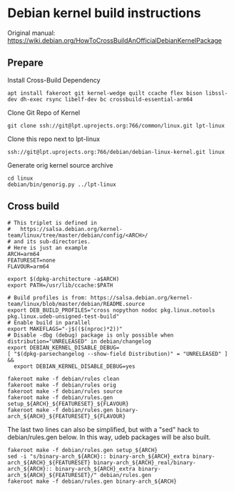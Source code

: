 # Debian kernel build instructions

Original manual: https://wiki.debian.org/HowToCrossBuildAnOfficialDebianKernelPackage

## Prepare

Install Cross-Build Dependency

```
apt install fakeroot git kernel-wedge quilt ccache flex bison libssl-dev dh-exec rsync libelf-dev bc crossbuild-essential-arm64
```

Clone Git Repo of Kernel

```
git clone ssh://git@lpt.uprojects.org:766/common/linux.git lpt-linux
```

Clone this repo next to lpt-linux

```
ssh://git@lpt.uprojects.org:766/debian/debian-linux-kernel.git linux
```

Generate orig kernel source archive

```
cd linux
debian/bin/genorig.py ../lpt-linux
```

## Cross build

```
# This triplet is defined in
#   https://salsa.debian.org/kernel-team/linux/tree/master/debian/config/<ARCH>/
# and its sub-directories.
# Here is just an example
ARCH=arm64
FEATURESET=none
FLAVOUR=arm64

export $(dpkg-architecture -a$ARCH)
export PATH=/usr/lib/ccache:$PATH

# Build profiles is from: https://salsa.debian.org/kernel-team/linux/blob/master/debian/README.source
export DEB_BUILD_PROFILES="cross nopython nodoc pkg.linux.notools pkg.linux.udeb-unsigned-test-build"
# Enable build in parallel
export MAKEFLAGS="-j$(($(nproc)*2))"
# Disable -dbg (debug) package is only possible when distribution="UNRELEASED" in debian/changelog
export DEBIAN_KERNEL_DISABLE_DEBUG=
[ "$(dpkg-parsechangelog --show-field Distribution)" = "UNRELEASED" ] &&
  export DEBIAN_KERNEL_DISABLE_DEBUG=yes

fakeroot make -f debian/rules clean
fakeroot make -f debian/rules orig
fakeroot make -f debian/rules source
fakeroot make -f debian/rules.gen setup_${ARCH}_${FEATURESET}_${FLAVOUR}
fakeroot make -f debian/rules.gen binary-arch_${ARCH}_${FEATURESET}_${FLAVOUR}
```

The last two lines can also be simplified, but with a "sed" hack to debian/rules.gen below. In this way, udeb packages will be also built.

```
fakeroot make -f debian/rules.gen setup_${ARCH}
sed -i "s/binary-arch_${ARCH}:: binary-arch_${ARCH}_extra binary-arch_${ARCH}_${FEATURESET} binary-arch_${ARCH}_real/binary-arch_${ARCH}:: binary-arch_${ARCH}_extra binary-arch_${ARCH}_${FEATURESET}/" debian/rules.gen
fakeroot make -f debian/rules.gen binary-arch_${ARCH}
```
